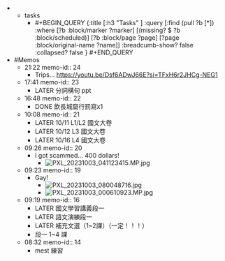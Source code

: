 -
	- tasks
		- #+BEGIN_QUERY
		  {:title [:h3 "Tasks" ]
		  :query [:find (pull ?b [*])
		  :where
		    [?b :block/marker ?marker]
		    [(missing? $ ?b :block/scheduled)]
		    [?b :block/page ?page]
		    [?page :block/original-name ?name]]
		  :breadcumb-show? false
		  :collapsed? false
		  }
		  #+END_QUERY
- #Memos
	- 21:22
	  memo-id:: 24
		- Trips...
		  https://youtu.be/Dsf6ADwJ66E?si=TFxH6r2JHCg-NEG1
	- 17:41
	  memo-id:: 23
		- LATER  分詞構句 ppt
	- 16:48
	  memo-id:: 22
		- DONE  飲長城窟行罰寫x1
	- 10:08
	  memo-id:: 21
		- LATER  10/11 L1/L2 國文大卷
		- LATER  10/12 L3 國文大卷
		- LATER  10/16 L4 國文大卷
	- 09:26
	  memo-id:: 20
		- I got scammed... 400 dollars!
			- ![PXL_20231003_041123415.MP.jpg](undefined)
	- 09:23
	  memo-id:: 19
		- Gay!
			- ![PXL_20231003_080048716.jpg](undefined)
			- ![PXL_20231003_000610923.MP.jpg](undefined)
	- 09:19
	  memo-id:: 16
		- LATER  國文學習講義段一
		- LATER  語文演練段一
		- LATER  補充文選（1~2課）（一定！！！）
		- 段一 1~4 課
	- 08:32
	  memo-id:: 14
		- mest 練習